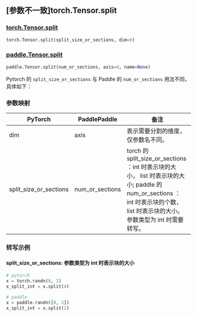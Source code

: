 ## [参数不一致]torch.Tensor.split

### [torch.Tensor.split](https://pytorch.org/docs/1.13/generated/torch.Tensor.split.html)

```python
torch.Tensor.split(split_size_or_sections, dim=0)
```

### [paddle.Tensor.split](https://www.paddlepaddle.org.cn/documentation/docs/zh/api/paddle/Tensor_cn.html#split-num-or-sections-axis-0-name-none)

```python
paddle.Tensor.split(num_or_sections, axis=0, name=None)
```

Pytorch 的 ``split_size_or_sections`` 与 Paddle 的 ``num_or_sections`` 用法不同，具体如下：
### 参数映射
| PyTorch       | PaddlePaddle | 备注                                                   |
| ------------- | ------------ | ------------------------------------------------------ |
| dim | axis | 表示需要分割的维度，仅参数名不同。 |
| split_size_or_sections | num_or_sections | torch 的 split_size_or_sections ：int 时表示块的大小， list 时表示块的大小; paddle 的 num_or_sections ： int 时表示块的个数， list 时表示块的大小。参数类型为 int 时需要转写。|

### 转写示例
#### split_size_or_sections: 参数类型为 int 时表示块的大小
```python
# pytorch
x = torch.randn(8, 2)
x_split_int = x.split(4)

# paddle
x = paddle.randn([8, 2])
x_split_int = x.split(2)
```
